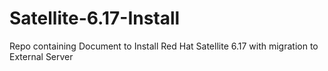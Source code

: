 # Satellite-6.17-Install
Repo containing Document to Install Red Hat Satellite 6.17 with migration to External Server
